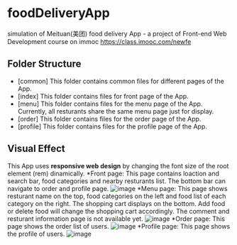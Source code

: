 # foodDeliveryApp
simulation of Meituan(美团) food delivery App - a project of Front-end Web Development course on immoc https://class.imooc.com/newfe

## Folder Structure
* [common] This folder contains common files for different pages of the App.
* [index] This folder contains files for front page of the App.
* [menu] This folder contains files for the menu page of the App. Currently, all resturants share the same menu page just for display.
* [order] This folder contains files for the order page of the App.
* [profile] This folder contains files for the profile page of the App.

## Visual Effect
This App uses **responsive web design** by changing the font size of the root element (rem) dinamically.
*Front page: This page contains loaction and search bar, food categories and nearby resturants list. The bottom bar can navigate to order and profile page. ![image](https://user-images.githubusercontent.com/20355911/135053128-59ec68a4-76e3-4068-935b-8ad7d271ac78.png)
*Menu page:  This page shows resturant name on the top, food categories on the left and food list of each category on the right. The shopping cart displays on the bottom. Add food or delete food will change the shopping cart accordingly. The comment and resturant information page is not available yet. ![image](https://user-images.githubusercontent.com/20355911/135055496-545ffb92-13ba-4b50-aa63-6d13b709fc2a.png)
*Order page: This page shows the order list of users. ![image](https://user-images.githubusercontent.com/20355911/135055752-b1caa233-8804-4fbd-91b8-a849de42f374.png)
*Profile page: This page shows the profile of users. ![image](https://user-images.githubusercontent.com/20355911/135055891-56ec0a64-9064-4e18-8d04-7ac7a173c783.png)





